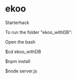 # ekoo
Starterhack

To run the folder "ekoo_withDB":

Open the bash

$cd ekoo_withDB

$npm install

$node server.js
